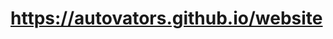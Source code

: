 <h1><a href="https://autovators.github.io/website/" target='_blank' title='Autovators - Official Website'>https://autovators.github.io/website</a></h1>
